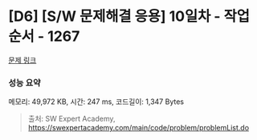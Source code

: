 # [D6] [S/W 문제해결 응용] 10일차 - 작업순서 - 1267 

[문제 링크](https://swexpertacademy.com/main/code/problem/problemDetail.do?contestProbId=AV18TrIqIwUCFAZN) 

### 성능 요약

메모리: 49,972 KB, 시간: 247 ms, 코드길이: 1,347 Bytes



> 출처: SW Expert Academy, https://swexpertacademy.com/main/code/problem/problemList.do